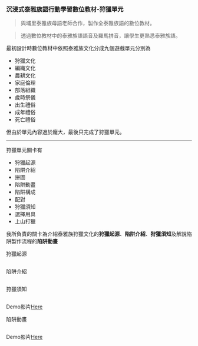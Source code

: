 ### 沉浸式泰雅族語行動學習數位教材-狩獵單元

> 與埔里泰雅族母語老師合作，製作全泰雅族語的數位教材。

> 透過數位教材中的泰雅族語語音及羅馬拼音，讓學生更熟悉泰雅族語。

最初設計時數位教材中依照泰雅族文化分成九個遊戲單元分別為
* 狩獵文化
* 編織文化
* 農耕文化
* 家庭倫理
* 部落組織
* 歲時祭儀
* 出生禮俗
* 成年禮俗
* 死亡禮俗

但由於單元內容過於龐大，最後只完成了狩獵單元。

***

狩獵單元關卡有
* 狩獵起源
* 陷阱介紹
* 拼圖
* 陷阱動畫
* 陷阱構成
* 配對
* 狩獵須知
* 選擇用具
* 上山打獵

我所負責的關卡為介紹泰雅族狩獵文化的**狩獵起源**、**陷阱介紹**、**狩獵須知**及解說陷阱製作流程的**陷阱動畫**

狩獵起源

![]()

陷阱介紹

![]()

狩獵須知

![]()

Demo影片[Here]()

陷阱動畫

![]()

Demo影片[Here]()

